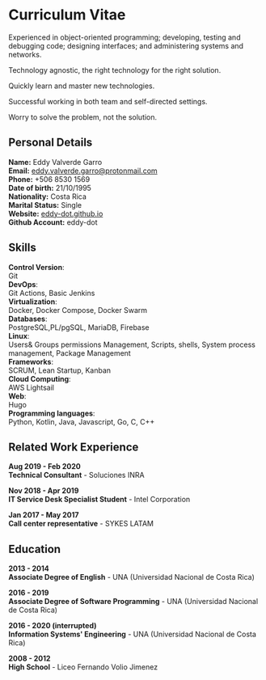 # Curriculum Vitae


Experienced in object-oriented programming; developing, testing and debugging code; designing interfaces; and administering systems and networks. <br />

Technology agnostic, the right technology for the right solution.<br />

Quickly learn and master new technologies.<br />

Successful working in both team and self-directed settings.<br />

Worry to solve the problem, not the solution.<br />


## Personal Details

**Name:** Eddy Valverde Garro <br />
**Email:** eddy.valverde.garro@protonmail.com  <br />
**Phone:** +506 8530 1569  <br />
**Date of birth:** 21/10/1995 <br />
**Nationality:** Costa Rica  <br />
**Marital Status:** Single  <br />
**Website:** [eddy-dot.github.io](https://eddy-dot.github.io)  <br />
**Github Account:** eddy-dot  <br />

## Skills

**Control Version**: <br /> Git<br />
**DevOps**: <br /> Git Actions, Basic Jenkins<br />
**Virtualization**:<br /> Docker, Docker Compose, Docker Swarm<br />
**Databases**: <br />PostgreSQL,PL/pgSQL, MariaDB, Firebase<br />
**Linux**: <br /> Users& Groups permissions Management, Scripts, shells, System process management, Package Management<br />
**Frameworks**: <br /> SCRUM, Lean Startup, Kanban<br />
**Cloud Computing**: <br /> AWS Lightsail<br />
**Web**: <br /> Hugo<br />
**Programming languages**: <br /> Python, Kotlin, Java, Javascript, Go, C, C++<br />

## Related Work Experience

**Aug 2019 - Feb 2020** <br>
**Technical Consultant** - Soluciones INRA

**Nov 2018 - Apr 2019** <br>
**IT Service Desk Specialist Student** - Intel Corporation

**Jan 2017 - May 2017** <br>
**Call center representative** - SYKES LATAM


## Education

**2013 - 2014** <br>
**Associate Degree of English** - UNA (Universidad Nacional de Costa Rica)  

**2016 - 2019** <br>
**Associate Degree of Software Programming** - UNA (Universidad Nacional de Costa Rica)

**2016 - 2020 (interrupted)** <br>
**Information Systems' Engineering** - UNA (Universidad Nacional de Costa Rica)  

**2008 - 2012** <br>
**High School** - Liceo Fernando Volio Jimenez

